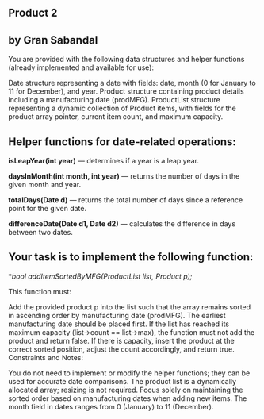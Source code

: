 ## Product 2
## by Gran Sabandal

You are provided with the following data structures and helper functions (already implemented and available for use):

Date structure representing a date with fields: date, month (0 for January to 11 for December), and year.
Product structure containing product details including a manufacturing date (prodMFG).
ProductList structure representing a dynamic collection of Product items, with fields for the product array pointer, current item count, and maximum capacity.

## Helper functions for date-related operations:

**isLeapYear(int year)** — determines if a year is a leap year.

**daysInMonth(int month, int year)** — returns the number of days in the given month and year.

**totalDays(Date d)** — returns the total number of days since a reference point for the given date.

**differenceDate(Date d1, Date d2)** — calculates the difference in days between two dates.

## Your task is to implement the following function:
**bool addItemSortedByMFG(ProductList *list, Product p);**

This function must:

Add the provided product p into the list such that the array remains sorted in ascending order by manufacturing date (prodMFG). The earliest manufacturing date should be placed first.
If the list has reached its maximum capacity (list->count == list->max), the function must not add the product and return false.
If there is capacity, insert the product at the correct sorted position, adjust the count accordingly, and return true.
Constraints and Notes:

You do not need to implement or modify the helper functions; they can be used for accurate date comparisons.
The product list is a dynamically allocated array; resizing is not required.
Focus solely on maintaining the sorted order based on manufacturing dates when adding new items.
The month field in dates ranges from 0 (January) to 11 (December).